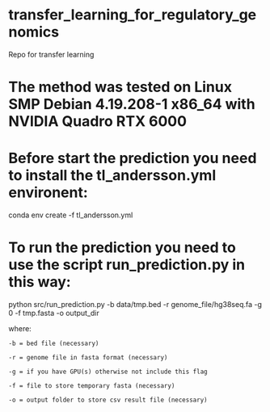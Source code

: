 # transfer_learning_for_regulatory_genomics
Repo for transfer learning


# The method was tested on Linux SMP Debian 4.19.208-1 x86_64 with NVIDIA Quadro RTX 6000

# Before start the prediction you need to install the tl_andersson.yml environent:

  conda env create -f tl_andersson.yml 

# To run the prediction you need to use the script run_prediction.py in this way:
  
  python src/run_prediction.py -b data/tmp.bed -r genome_file/hg38seq.fa -g 0 -f tmp.fasta -o output_dir
  
  where:
  
    -b = bed file (necessary)
    
    -r = genome file in fasta format (necessary)
    
    -g = if you have GPU(s) otherwise not include this flag
    
    -f = file to store temporary fasta (necessary)
    
    -o = output folder to store csv result file (necessary)
    
        
